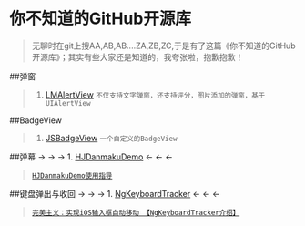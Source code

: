 # 你不知道的GitHub开源库
> 无聊时在git上搜AA,AB,AB....ZA,ZB,ZC,于是有了这篇《你不知道的GitHub开源库》；其实有些大家还是知道的，我夸张啦，抱歉抱歉！

##弹窗
> 1. [LMAlertView](https://github.com/lmcd/LMAlertView)   `不仅支持文字弹窗，还支持评分，图片添加的弹窗，基于UIAlertView`

##BadgeView
> 1. [JSBadgeView](https://github.com/JaviSoto/JSBadgeView)  `一个自定义的BadgeView`

##弹幕
→ → → 1. [HJDanmakuDemo](https://github.com/panghaijiao/HJDanmakuDemo) ← ← ←
> [`HJDanmakuDemo使用指导`](http://www.olinone.com/?p=186#comment-1259)

##键盘弹出与收回
→ → → 1. [NgKeyboardTracker](https://github.com/meiwin/NgKeyboardTracker) ← ← ←
> [`完美主义：实现iOS输入框自动移动 【NgKeyboardTracker介绍】`](http://www.cocoachina.com/ios/20150922/13521.html)


